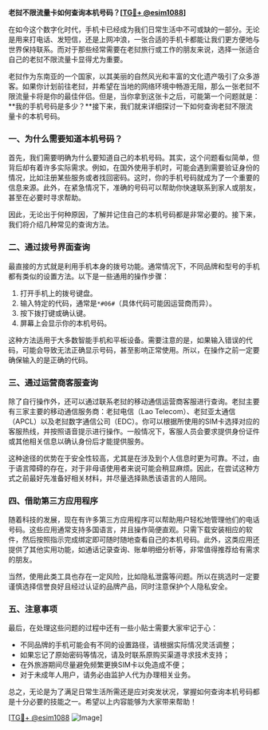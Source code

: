 **老挝不限流量卡如何查询本机号码？[[TG💪+ @esim1088](https://t.me/s/esim1088)]**

在如今这个数字化时代，手机卡已经成为我们日常生活中不可或缺的一部分。无论是用来打电话、发短信，还是上网冲浪，一张合适的手机卡都能让我们更方便地与世界保持联系。而对于那些经常需要在老挝旅行或工作的朋友来说，选择一张适合自己的老挝不限流量卡显得尤为重要。

老挝作为东南亚的一个国家，以其美丽的自然风光和丰富的文化遗产吸引了众多游客。如果你计划前往老挝，并希望在当地的网络环境中畅游无阻，那么一张老挝不限流量卡将是你的最佳伴侣。但是，当你拿到这张卡之后，可能第一个问题就是：**我的手机号码是多少？**接下来，我们就来详细探讨一下如何查询老挝不限流量卡的本机号码。

### 一、为什么需要知道本机号码？

首先，我们需要明确为什么要知道自己的本机号码。其实，这个问题看似简单，但背后却有着许多实际需求。例如，在国外使用手机时，可能会遇到需要验证身份的情况，比如注册某些服务或者找回密码。这时，你的手机号码就成为了一个重要的信息来源。此外，在紧急情况下，准确的号码可以帮助你快速联系到家人或朋友，甚至在必要时寻求帮助。

因此，无论出于何种原因，了解并记住自己的本机号码都是非常必要的。接下来，我们将介绍几种常见的查询方法。

### 二、通过拨号界面查询

最直接的方式就是利用手机本身的拨号功能。通常情况下，不同品牌和型号的手机都有类似的设置方法。以下是一些通用的操作步骤：

1. 打开手机上的拨号键盘。
2. 输入特定的代码，通常是`*#06#`（具体代码可能因运营商而异）。
3. 按下拨打键或确认键。
4. 屏幕上会显示你的本机号码。

这种方法适用于大多数智能手机和平板设备。需要注意的是，如果输入错误的代码，可能会导致无法正确显示号码，甚至影响正常使用。所以，在操作之前一定要确保输入的是正确的代码。

### 三、通过运营商客服查询

除了自行操作外，还可以通过联系老挝的移动通信运营商客服进行查询。老挝主要有三家主要的移动通信服务商：老挝电信（Lao Telecom）、老挝亚太通信（APCL）以及老挝数字通信公司（EDC）。你可以根据所使用的SIM卡选择对应的客服热线，并按照语音提示进行操作。一般情况下，客服人员会要求提供身份证件或其他相关信息以确认身份后才能提供服务。

这种途径的优势在于安全性较高，尤其是在涉及到个人信息时更为可靠。不过，由于语言障碍的存在，对于非母语使用者来说可能会稍显麻烦。因此，在尝试这种方式之前最好先准备好相关材料，并尽量选择熟悉该语言的人陪同。

### 四、借助第三方应用程序

随着科技的发展，现在有许多第三方应用程序可以帮助用户轻松地管理他们的电话号码。这些应用通常支持多国语言，并且操作简便直观。只需下载安装相应的软件，然后按照指示完成绑定即可随时随地查看自己的本机号码。此外，这类应用还提供了其他实用功能，如通话记录查询、账单明细分析等，非常值得推荐给有需求的朋友。

当然，使用此类工具也存在一定风险，比如隐私泄露等问题。所以在挑选时一定要谨慎选择信誉良好且经过认证的品牌产品，同时注意保护个人隐私安全。

### 五、注意事项

最后，在处理这些问题的过程中还有一些小贴士需要大家牢记于心：

- 不同品牌的手机可能会有不同的设置路径，请根据实际情况灵活调整；
- 如果忘记了原始密码等情况，请及时联系原购买渠道寻求技术支持；
- 在外旅游期间尽量避免频繁更换SIM卡以免造成不便；
- 对于未成年人用户，请务必由监护人代为办理相关业务。

总之，无论是为了满足日常生活所需还是应对突发状况，掌握如何查询本机号码都是十分必要的技能之一。希望以上内容能够为大家带来帮助！

[[TG💪+ @esim1088](https://t.me/s/esim1088) ![Image](https://i.postimg.cc/4NQfJmqS/Snipaste-2025-05-13-00-14-12.png)]